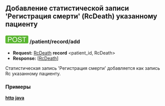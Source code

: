 ## Добавление статистической записи 'Регистрация смерти' (RcDeath) указанному пациенту 

### ![POST](../../../../../img/post.png) /patient/record/add
* **Request:** [RcDeath](../../../../../types/types.md#com.siams.med.api.Rc.RcDeath) **record** <patient_id, RcDeath>
* **Response:** [[RcDeath](../../../../../types/types.md#com.siams.med.api.Rc.RcDeath)]

Статистическая запись 'Регистрация смерти' добавляется как запись Rc указанному пациенту.

### Примеры
**[http](../examples/RcDeath/add.md) [java](../examples/RcDeath/addJava.md)**

